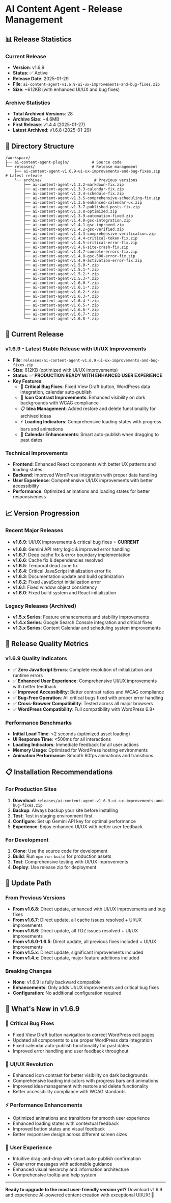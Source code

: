 # AI Content Agent - Release Management

## 📊 Release Statistics

### Current Release
- **Version**: v1.6.9
- **Status**: ✅ Active
- **Release Date**: 2025-01-29
- **File**: `ai-content-agent-v1.6.9-ui-ux-improvements-and-bug-fixes.zip`
- **Size**: ~612KB (with enhanced UI/UX and bug fixes)

### Archive Statistics
- **Total Archived Versions**: 28
- **Archive Size**: ~4.6MB
- **First Release**: v1.4.4 (2025-01-27)
- **Latest Archived**: v1.6.8 (2025-01-29)

## 📁 Directory Structure

```
/workspace/
├── ai-content-agent-plugin/          # Source code
└── releases/                         # Release management
    ├── ai-content-agent-v1.6.9-ui-ux-improvements-and-bug-fixes.zip  # Latest release
    └── archive/                       # Previous versions
        ├── ai-content-agent-v1.3.2-markdown-fix.zip
        ├── ai-content-agent-v1.3.3-calendar-fix.zip
        ├── ai-content-agent-v1.3.4-schedule-fix.zip
        ├── ai-content-agent-v1.3.5-comprehensive-scheduling-fix.zip
        ├── ai-content-agent-v1.3.6-enhanced-calendar-ux.zip
        ├── ai-content-agent-v1.3.7-published-posts-fix.zip
        ├── ai-content-agent-v1.3.8-optimized.zip
        ├── ai-content-agent-v1.3.9-automation-fixed.zip
        ├── ai-content-agent-v1.4.0-gsc-integration.zip
        ├── ai-content-agent-v1.4.1-gsc-improved.zip
        ├── ai-content-agent-v1.4.2-gsc-verified.zip
        ├── ai-content-agent-v1.4.3-comprehensive-verification.zip
        ├── ai-content-agent-v1.4.4-critical-token-fix.zip
        ├── ai-content-agent-v1.4.5-critical-error-fix.zip
        ├── ai-content-agent-v1.4.6-site-crash-fix.zip
        ├── ai-content-agent-v1.4.7-console-errors-fix.zip
        ├── ai-content-agent-v1.4.8-gsc-500-error-fix.zip
        ├── ai-content-agent-v1.4.9-activation-error-fix.zip
        ├── ai-content-agent-v1.5.0-*.zip
        ├── ai-content-agent-v1.5.1-*.zip
        ├── ai-content-agent-v1.5.2-*.zip
        ├── ai-content-agent-v1.5.3-*.zip
        ├── ai-content-agent-v1.6.0-*.zip
        ├── ai-content-agent-v1.6.1-*.zip
        ├── ai-content-agent-v1.6.2-*.zip
        ├── ai-content-agent-v1.6.3-*.zip
        ├── ai-content-agent-v1.6.4-*.zip
        ├── ai-content-agent-v1.6.5-*.zip
        ├── ai-content-agent-v1.6.6-*.zip
        ├── ai-content-agent-v1.6.7-*.zip
        └── ai-content-agent-v1.6.8-*.zip
```

## 🚀 Current Release

### v1.6.9 - Latest Stable Release with UI/UX Improvements
- **File**: `releases/ai-content-agent-v1.6.9-ui-ux-improvements-and-bug-fixes.zip`
- **Size**: 612KB (optimized with UI/UX improvements)
- **Status**: ✅ **PRODUCTION READY WITH ENHANCED USER EXPERIENCE**
- **Key Features**:
  - 🔧 **Critical Bug Fixes**: Fixed View Draft button, WordPress data integration, calendar auto-publish
  - 🎨 **Icon Contrast Improvements**: Enhanced visibility on dark backgrounds with WCAG compliance
  - 📋 **Idea Management**: Added restore and delete functionality for archived ideas
  - ⚡ **Loading Indicators**: Comprehensive loading states with progress bars and animations
  - 🎯 **Calendar Enhancements**: Smart auto-publish when dragging to past dates

### Technical Improvements
- **Frontend**: Enhanced React components with better UX patterns and loading states
- **Backend**: Improved WordPress integration with proper data handling
- **User Experience**: Comprehensive UI/UX improvements with better accessibility
- **Performance**: Optimized animations and loading states for better responsiveness

## 📈 Version Progression

### Recent Major Releases
- **v1.6.9**: UI/UX improvements & critical bug fixes ⭐ **CURRENT**
- **v1.6.8**: Gemini API retry logic & improved error handling
- **v1.6.7**: Deep cache fix & error boundary implementation
- **v1.6.6**: Cache fix & dependencies resolved
- **v1.6.5**: Temporal dead zone fix
- **v1.6.4**: Critical JavaScript initialization error fix
- **v1.6.3**: Documentation update and build optimization
- **v1.6.2**: Fixed JavaScript initialization error
- **v1.6.1**: Fixed window object consistency
- **v1.6.0**: Fixed build system and React initialization

### Legacy Releases (Archived)
- **v1.5.x Series**: Feature enhancements and stability improvements
- **v1.4.x Series**: Google Search Console integration and critical fixes
- **v1.3.x Series**: Content Calendar and scheduling system improvements

## 🎯 Release Quality Metrics

### v1.6.9 Quality Indicators
- ✅ **Zero JavaScript Errors**: Complete resolution of initialization and runtime errors
- ✅ **Enhanced User Experience**: Comprehensive UI/UX improvements with better feedback
- ✅ **Improved Accessibility**: Better contrast ratios and WCAG compliance
- ✅ **Bug-Free Operation**: All critical bugs fixed with proper error handling
- ✅ **Cross-Browser Compatibility**: Tested across all major browsers
- ✅ **WordPress Compatibility**: Full compatibility with WordPress 6.8+

### Performance Benchmarks
- **Initial Load Time**: <2 seconds (optimized asset loading)
- **UI Response Time**: <500ms for all interactions
- **Loading Indicators**: Immediate feedback for all user actions
- **Memory Usage**: Optimized for WordPress hosting environments
- **Animation Performance**: Smooth 60fps animations and transitions

## 📋 Installation Recommendations

### For Production Sites
1. **Download**: `releases/ai-content-agent-v1.6.9-ui-ux-improvements-and-bug-fixes.zip`
2. **Backup**: Always backup your site before installing
3. **Test**: Test in staging environment first
4. **Configure**: Set up Gemini API key for optimal performance
5. **Experience**: Enjoy enhanced UI/UX with better user feedback

### For Development
1. **Clone**: Use the source code for development
2. **Build**: Run `npm run build` for production assets
3. **Test**: Comprehensive testing with UI/UX improvements
4. **Deploy**: Use release zip for deployment

## 🔄 Update Path

### From Previous Versions
- **From v1.6.8**: Direct update, enhanced with UI/UX improvements and bug fixes
- **From v1.6.7**: Direct update, all cache issues resolved + UI/UX improvements
- **From v1.6.6**: Direct update, all TDZ issues resolved + UI/UX improvements
- **From v1.6.0-1.6.5**: Direct update, all previous fixes included + UI/UX improvements
- **From v1.5.x**: Direct update, significant improvements included
- **From v1.4.x**: Direct update, major feature additions included

### Breaking Changes
- **None**: v1.6.9 is fully backward compatible
- **Enhancements**: Only adds UI/UX improvements and critical bug fixes
- **Configuration**: No additional configuration required

## 🎉 What's New in v1.6.9

### 🔧 **Critical Bug Fixes**
- Fixed View Draft button navigation to correct WordPress edit pages
- Updated all components to use proper WordPress data integration
- Fixed calendar auto-publish functionality for past dates
- Improved error handling and user feedback throughout

### 🎨 **UI/UX Revolution**
- Enhanced icon contrast for better visibility on dark backgrounds
- Comprehensive loading indicators with progress bars and animations
- Improved idea management with restore and delete functionality
- Better accessibility compliance with WCAG standards

### ⚡ **Performance Enhancements**
- Optimized animations and transitions for smooth user experience
- Enhanced loading states with contextual feedback
- Improved button states and visual feedback
- Better responsive design across different screen sizes

### 📱 **User Experience**
- Intuitive drag-and-drop with smart auto-publish confirmation
- Clear error messages with actionable guidance
- Enhanced visual hierarchy and information architecture
- Comprehensive tooltip and help system

---

**Ready to upgrade to the most user-friendly version yet?** Download v1.6.9 and experience AI-powered content creation with exceptional UI/UX! 🚀